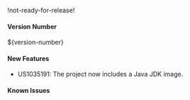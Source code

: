 !not-ready-for-release!

#### Version Number
${version-number}

#### New Features
- US1035191: The project now includes a Java JDK image.

#### Known Issues
